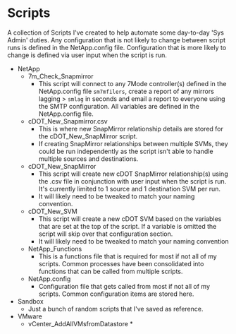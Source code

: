 # Scripts
A collection of Scripts I've created to help automate some day-to-day 'Sys Admin' duties. Any configuration that is not likely to change between script runs is defined in the NetApp.config file.  Configuration that is more likely to change is defined via user input when the script is run.

- NetApp
  - 7m_Check_Snapmirror
    * This script will connect to any 7Mode controller(s) defined in the NetApp.config file `sm7mfilers`, create a report of any mirrors lagging > `smlag` in seconds and email a report to everyone using the SMTP configuration.  All variables are defined in the NetApp.config file.
  - cDOT_New_Snapmirror.csv
    * This is where new SnapMirror relationship details are stored for the cDOT_New_SnapMirror script.
    * If creating SnapMirror relationships between multiple SVMs, they could be run independently as the script isn't able to handle multiple sources and destinations.
  - cDOT_New_SnapMirror
    * This script will create new cDOT SnapMirror relationship(s) using the .csv file in conjunction with user input when the script is run.  It's currently limited to 1 source and 1 destination SVM per run.
    * It will likely need to be tweaked to match your naming convention.
  - cDOT_New_SVM
    * This script will create a new cDOT SVM based on the variables that are set at the top of the script.  If a variable is omitted the script will skip over that configuration section.
    * It will likely need to be tweaked to match your naming convention
  - NetApp_Functions
    * This is a functions file that is required for most if not all of my scripts.  Common processes have been consolidated into functions that can be called from multiple scripts.
  - NetApp.config
    * Configuration file that gets called from most if not all of my scripts.  Common configuration items are stored here.
- Sandbox
  - Just a bunch of random scripts that I've saved as reference.
- VMware
  - vCenter_AddAllVMsfromDatastore
    * 
